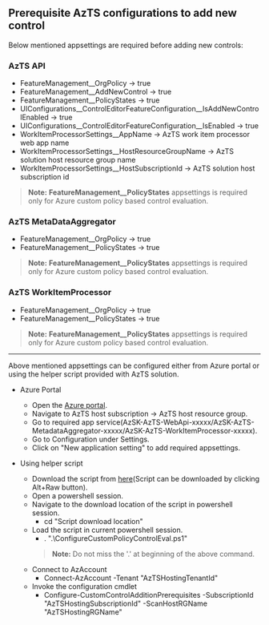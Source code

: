 ## Prerequisite AzTS configurations to add new control
Below mentioned appsettings are required before adding new controls:

### AzTS API

- FeatureManagement__OrgPolicy -> true
- FeatureManagement__AddNewControl -> true
- FeatureManagement__PolicyStates -> true
- UIConfigurations__ControlEditorFeatureConfiguration__IsAddNewControlEnabled -> true
- UIConfigurations__ControlEditorFeatureConfiguration__IsEnabled -> true
- WorkItemProcessorSettings__AppName -> AzTS work item processor web app name
- WorkItemProcessorSettings__HostResourceGroupName -> AzTS solution host resource group name
- WorkItemProcessorSettings__HostSubscriptionId -> AzTS solution host subscription id

> **Note:** **FeatureManagement__PolicyStates** appsettings is required only for Azure custom policy based control evaluation.

### AzTS MetaDataAggregator

- FeatureManagement__OrgPolicy -> true
- FeatureManagement__PolicyStates -> true

> **Note:** **FeatureManagement__PolicyStates** appsettings is required only for Azure custom policy based control evaluation.

### AzTS WorkItemProcessor

- FeatureManagement__OrgPolicy -> true
- FeatureManagement__PolicyStates -> true

> **Note:** **FeatureManagement__PolicyStates** appsettings is required only for Azure custom policy based control evaluation.
-----
Above mentioned appsettings can be configured either from Azure portal or using the helper script provided with AzTS solution.

- Azure Portal
  - Open the [Azure portal](https://portal.azure.com/).
  - Navigate to AzTS host subscription -> AzTS host resource group.
  - Go to required app service(AzSK-AzTS-WebApi-xxxxx/AzSK-AzTS-MetadataAggregator-xxxxx/AzSK-AzTS-WorkItemProcessor-xxxxx).
  - Go to Configuration under Settings.
  - Click on "New application setting" to add required appsettings.

- Using helper script
  - Download the script from [here](./Extending%20AzSK%20Module/Scripts/ConfigureCustomControlAdditionPrerequisites.ps1)(Script can be downloaded by clicking Alt+Raw button).
  - Open a powershell session.
  - Navigate to the download location of the script in powershell session.
    - cd "Script download location"
  - Load the script in current powershell session.
    - . ".\ConfigureCustomPolicyControlEval.ps1"
    > **Note:** Do not miss the '.' at beginning of the above command.
  - Connect to AzAccount
    - Connect-AzAccount -Tenant "AzTSHostingTenantId"
  - Invoke the configuration cmdlet
    - Configure-CustomControlAdditionPrerequisites -SubscriptionId "AzTSHostingSubscriptionId" -ScanHostRGName "AzTSHostingRGName"

